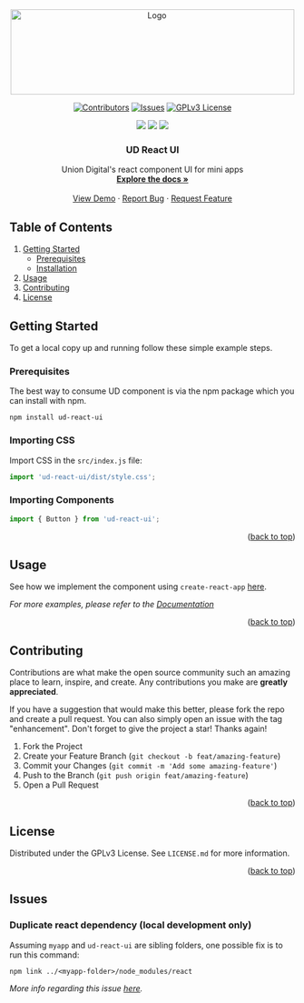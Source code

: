 <div id="top"></div>

<!-- PROJECT LOGO -->
<div align="center">
  <a href="https://uniondigital.io">
    <img src="https://upload.wikimedia.org/wikipedia/commons/thumb/6/61/Unionbank_2018_logo.svg/640px-Unionbank_2018_logo.svg.png" alt="Logo" width="500" height="150">
  </a>

  <div align="center">

  [![Contributors][contributors-shield]][contributors-url]
  [![Issues][issues-shield]][issues-url]
  [![GPLv3 License][license-shield]][license-url]

  </div>

  <div align="center">
    <img src="https://forthebadge.com/images/badges/built-with-love.svg">
    <img src="https://forthebadge.com/images/badges/built-with-swag.svg">
    <img src="https://forthebadge.com/images/badges/made-with-javascript.svg">
  </div>

  <h3 align="center">UD React UI</h3>

  <p align="center">
    Union Digital's react component UI for mini apps
    <br />
    <a href="https://uddocs.uniondigital.io"><strong>Explore the docs »</strong></a>
    <br />
    <br />
    <a href="https://uddemo.uniondigital.io">View Demo</a>
    ·
    <a href="https://github.com/uniondigital-dev/ud-react-ui/issues">Report Bug</a>
    ·
    <a href="https://github.com/uniondigital-dev/ud-react-ui/issues">Request Feature</a>
  </p>
</div>



<!-- TABLE OF CONTENTS -->
## Table of Contents

<ol>
  <li>
    <a href="#getting-started">Getting Started</a>
    <ul>
      <li><a href="#prerequisites">Prerequisites</a></li>
      <li><a href="#installation">Installation</a></li>
    </ul>
  </li>
  <li><a href="#usage">Usage</a></li>
  <li><a href="#contributing">Contributing</a></li>
  <li><a href="#license">License</a></li>
</ol>


<!-- GETTING STARTED -->
## Getting Started

To get a local copy up and running follow these simple example steps.

### Prerequisites

The best way to consume UD component is via the npm package which you can install with npm.

```shell
npm install ud-react-ui
```

### Importing CSS

Import CSS in the `src/index.js` file:

```jsx title="src/index.js"
import 'ud-react-ui/dist/style.css';
```

### Importing Components

```jsx title="src/App.js"
import { Button } from 'ud-react-ui';
```

<p align="right">(<a href="#top">back to top</a>)</p>



<!-- USAGE EXAMPLES -->
## Usage

See how we implement the component using `create-react-app` [here](https://github.com/uniondigital-dev/ud-miniapp-showcase).

_For more examples, please refer to the [Documentation](https://uddocs.uniondigital.com)_

<p align="right">(<a href="#top">back to top</a>)</p>


<!-- CONTRIBUTING -->
## Contributing

Contributions are what make the open source community such an amazing place to learn, inspire, and create. Any contributions you make are **greatly appreciated**.

If you have a suggestion that would make this better, please fork the repo and create a pull request. You can also simply open an issue with the tag "enhancement".
Don't forget to give the project a star! Thanks again!

1. Fork the Project
2. Create your Feature Branch (`git checkout -b feat/amazing-feature`)
3. Commit your Changes (`git commit -m 'Add some amazing-feature'`)
4. Push to the Branch (`git push origin feat/amazing-feature`)
5. Open a Pull Request

<p align="right">(<a href="#top">back to top</a>)</p>



<!-- LICENSE -->
## License

Distributed under the GPLv3 License. See `LICENSE.md` for more information.

<p align="right">(<a href="#top">back to top</a>)</p>


<!-- MARKDOWN LINKS & IMAGES -->
<!-- https://www.markdownguide.org/basic-syntax/#reference-style-links -->
[contributors-shield]: https://img.shields.io/github/contributors/uniondigital-dev/ud-react-ui.svg?style=for-the-badge
[contributors-url]: https://github.com/uniondigital-dev/ud-react-ui/graphs/contributors
[issues-shield]: https://img.shields.io/github/issues/uniondigital-dev/ud-react-ui.svg?style=for-the-badge
[issues-url]: https://github.com/uniondigital-dev/ud-react-ui/issues
[license-shield]: https://img.shields.io/github/license/uniondigital-dev/ud-react-ui.svg?style=for-the-badge
[license-url]: https://github.com/uniondigital-dev/ud-react-ui/blob/master/LICENSE.md

## Issues

### Duplicate react dependency (local development only)

Assuming `myapp` and `ud-react-ui` are sibling folders, one possible fix is to run this command:

```shell
npm link ../<myapp-folder>/node_modules/react
```

_More info regarding this issue [here](https://reactjs.org/warnings/invalid-hook-call-warning.html)._